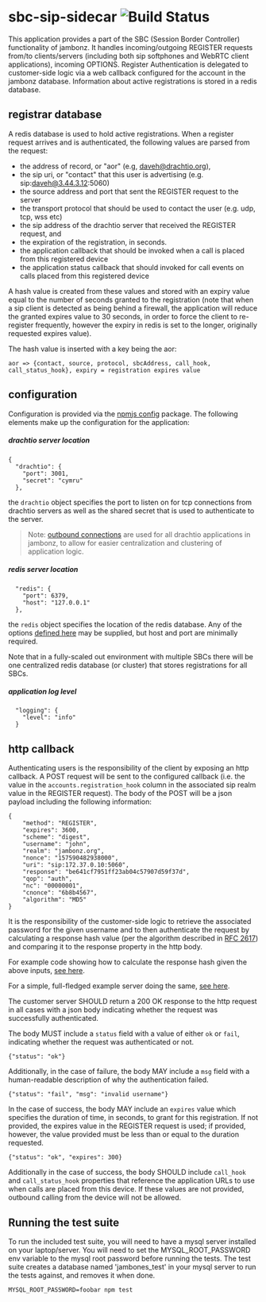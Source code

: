 # sbc-sip-sidecar ![Build Status](https://github.com/jambonz/sbc-sip-sidecar/workflows/CI/badge.svg)

This application provides a part of the SBC (Session Border Controller) functionality of jambonz. It handles incoming/outgoing REGISTER requests from/to clients/servers (including both sip softphones and WebRTC client applications), incoming OPTIONS. Register Authentication is delegated to customer-side logic via a web callback configured for the account in the jambonz database.  Information about active registrations is stored in a redis database.

## registrar database

A redis database is used to hold active registrations. When a register request arrives and is authenticated, the following values are parsed from the request:
- the address of record, or "aor" (e.g, daveh@drachtio.org),
- the sip uri, or "contact" that this user is advertising (e.g. sip:daveh@3.44.3.12:5060)
- the source address and port that sent the REGISTER request to the server
- the transport protocol that should be used to contact the user (e.g. udp, tcp, wss etc)
- the sip address of the drachtio server that received the REGISTER request, and
- the expiration of the registration, in seconds.
- the application callback that should be invoked when a call is placed from this registered device
- the application status callback that should invoked for call events on calls placed from this registered device

A hash value is created from these values and stored with an expiry value equal to the number of seconds granted to the registration (note that when a sip client is detected as being behind a firewall, the application will reduce the granted expires value to 30 seconds, in order to force the client to re-register frequently, however the expiry in redis is set to the longer, originally requested expires value).

The hash value is inserted with a key being the aor:
```
aor => {contact, source, protocol, sbcAddress, call_hook, call_status_hook}, expiry = registration expires value
```

## configuration

Configuration is provided via the [npmjs config](https://www.npmjs.com/package/config) package.  The following elements make up the configuration for the application:
##### drachtio server location
```
{
  "drachtio": {
    "port": 3001,
    "secret": "cymru"
  },
```
the `drachtio` object specifies the port to listen on for tcp connections from drachtio servers as well as the shared secret that is used to authenticate to the server.

> Note: [outbound connections](https://drachtio.org/docs#outbound-connections) are used for all drachtio applications in jambonz, to allow for easier centralization and clustering of application logic.

##### redis server location
```
  "redis": {
    "port": 6379,
    "host": "127.0.0.1"
  },
```
the `redis` object specifies the location of the redis database.  Any of the options [defined here](https://www.npmjs.com/package/redis#rediscreateclient) may be supplied, but host and port are minimally required.  

Note that in a fully-scaled out environment with multiple SBCs there will be one centralized redis database (or cluster) that stores registrations for all SBCs.

##### application log level
```
  "logging": {
    "level": "info"
  }
```

## http callback
Authenticating users is the responsibility of the client by exposing an http callback.  A POST request will be sent to the configured callback (i.e. the value in the `accounts.registration_hook` column in the associated sip realm value in the REGISTER request).  The body of the POST will be a json payload including the following information:
```
{
	"method": "REGISTER",
	"expires": 3600,
	"scheme": "digest",
	"username": "john",
	"realm": "jambonz.org",
	"nonce": "157590482938000",
	"uri": "sip:172.37.0.10:5060",
	"response": "be641cf7951ff23ab04c57907d59f37d",
	"qop": "auth",
	"nc": "00000001",
	"cnonce": "6b8b4567",
	"algorithm": "MD5"
}
```
It is the responsibility of the customer-side logic to retrieve the associated password for the given username and to then authenticate the request by calculating a response hash value (per the algorithm described in [RFC 2617](https://tools.ietf.org/html/rfc2617#section-3.2.2)) and comparing it to the response property in the http body.

For example code showing how to calculate the response hash given the above inputs, [see here](https://github.com/jambonz/customer-auth-server/blob/master/lib/utils.js).

For a simple, full-fledged example server doing the same, [see here](https://github.com/jambonz/customer-auth-server).

The customer server SHOULD return a 200 OK response to the http request in all cases with a json body indicating whether the request was successfully authenticated.

The body MUST include a `status` field with a value of either `ok` or `fail`, indicating whether the request was authenticated or not.
```
{"status": "ok"}
```

Additionally, in the case of failure, the body MAY include a `msg` field with a human-readable description of why the authentication failed.
```
{"status": "fail", "msg": "invalid username"}
```

In the case of success, the body MAY include an `expires` value which specifies the duration of time, in seconds, to grant for this registration.  If not provided, the expires value in the REGISTER request is used; if provided, however, the value provided must be less than or equal to the duration requested.
```
{"status": "ok", "expires": 300}
```

Additionally in the case of success, the body SHOULD include `call_hook` and `call_status_hook` properties that reference the application URLs to use when calls are placed from this device.  If these values are not provided, outbound calling from the device will not be allowed.

## Running the test suite
To run the included test suite, you will need to have a mysql server installed on your laptop/server. You will need to set the MYSQL_ROOT_PASSWORD env variable to the mysql root password before running the tests.  The test suite creates a database named 'jambones_test' in your mysql server to run the tests against, and removes it when done.
```
MYSQL_ROOT_PASSWORD=foobar npm test
```
